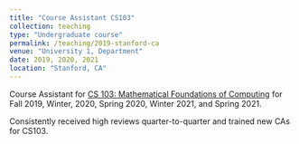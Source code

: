 ```yaml
---
title: "Course Assistant CS103"
collection: teaching
type: "Undergraduate course"
permalink: /teaching/2019-stanford-ca
venue: "University 1, Department"
date: 2019, 2020, 2021
location: "Stanford, CA"
---
```


Course Assistant for [CS 103: Mathematical Foundations of Computing](https://web.stanford.edu/class/cs103/) for Fall 2019, Winter, 2020, Spring 2020, Winter 2021, and Spring 2021.

Consistently received high reviews quarter-to-quarter and trained new CAs for CS103.

